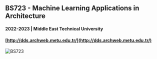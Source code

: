 ## BS723 - Machine Learning Applications in Architecture
#### 2022-2023 | Middle East Technical University
#### [http://dds.archweb.metu.edu.tr/](http://dds.archweb.metu.edu.tr/)

![BS723](http://dds.archweb.metu.edu.tr/wp-content/uploads/2023/02/banners-17-1440x1462.jpg)


